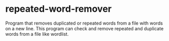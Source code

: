 # repeated-word-remover
Program that removes duplicated or repeated words from a file with words on a new line.
This program can check and remove repeated and duplicate words from a file like wordlist.
